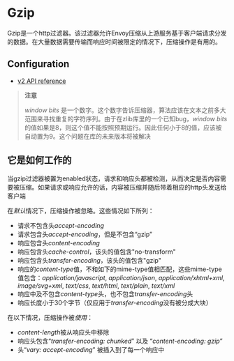 # Gzip

Gzip是一个http过滤器。该过滤器允许Envoy压缩从上游服务基于客户端请求分发的数据。在大量数据需要传输而响应时间被限定的情况下，压缩操作是有用的。

## Configuration

- [v2 API reference](../../api-v2/config/filter/http/gzip/v2/gzip.proto.md#envoy-api-msg-config-filter-http-gzip-v2-gzip)

> **注意**
>
> *window bits* 是一个数字。这个数字告诉压缩器，算法应该在文本之前多大范围来寻找重复的字符序列。由于在zlib库里的一个已知bug，*window bits*的值如果是8，则这个值不能按照预期运行。因此任何小于8的值，应该被自动置为9。这个问题在库的未来版本将被解决

## 它是如何工作的

当gzip过滤器被置为enabled状态，请求和响应头都被检测，从而决定是否内容需要被压缩。如果请求或响应允许的话，内容被压缩并随后带着相应的http头发送给客户端

在*默认*情况下，压缩操作被忽略。这些情况如下所列：

- 请求不包含头*accept-encoding*
- 请求包含头*accept-encoding*，但是不包含“gzip”
- 响应包含头*content-encoding*
- 响应包含头*cache-control*，该头的值包含"no-transform"
- 响应包含头*transfer-encoding*，该头的值包含"gzip"
- 响应的*content-type*值，不和如下的mime-type值相匹配，这些mime-type值包含：*application/javascript*, *application/json*, *application/xhtml+xml*, *image/svg+xml*, *text/css*, *text/html*, *text/plain*, *text/xml*
- 响应中及不包含*content-type*头，也不包含*transfer-encoding*头
- 响应长度小于30个字节（仅应用于*transfer-encoding*没有被分成大块）

在以下情况，压缩操作被*使用*：

- *content-length*被从响应头中移除
- 响应头包含“*transfer-encoding: chunked*” 以及 “*content-encoding: gzip*”
- 头“*vary: accept-encoding*” 被插入到了每一个响应中
